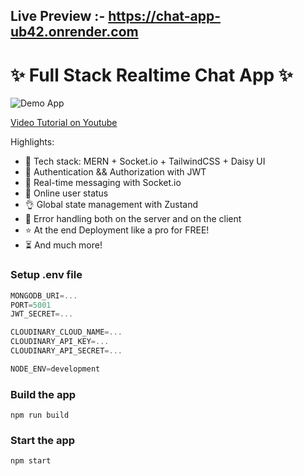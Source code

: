 ## Live Preview :- https://chat-app-ub42.onrender.com

# ✨ Full Stack Realtime Chat App ✨

![Demo App](/frontend/public/screenshot-for-readme.png)

[Video Tutorial on Youtube](https://youtu.be/ntKkVrQqBYY)

Highlights:

- 🌟 Tech stack: MERN + Socket.io + TailwindCSS + Daisy UI
- 🎃 Authentication && Authorization with JWT
- 👾 Real-time messaging with Socket.io
- 🚀 Online user status
- 👌 Global state management with Zustand
- 🐞 Error handling both on the server and on the client
- ⭐ At the end Deployment like a pro for FREE!
- ⏳ And much more!

### Setup .env file

```js
MONGODB_URI=...
PORT=5001
JWT_SECRET=...

CLOUDINARY_CLOUD_NAME=...
CLOUDINARY_API_KEY=...
CLOUDINARY_API_SECRET=...

NODE_ENV=development
```

### Build the app

```shell
npm run build
```

### Start the app

```shell
npm start
```
